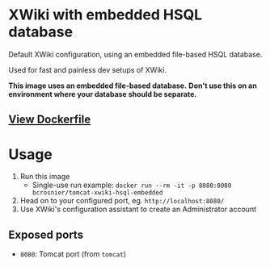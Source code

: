 # XWiki with embedded HSQL database

Default XWiki configuration, using an embedded file-based HSQL database.

Used for fast and painless dev setups of XWiki.

**This image uses an embedded file-based database.**
**Don't use this on an environment where your database should be separate.**

## [View Dockerfile](https://github.com/bcrosnier/docker.tomcat-xwiki-hsql-embedded/blob/master/Dockerfile)

# Usage

1. Run this image
   - Single-use run example: `docker run --rm -it -p 8080:8080 bcrosnier/tomcat-xwiki-hsql-embedded`
2. Head on to your configured port, eg. `http://localhost:8080/`
3. Use XWiki's configuration assistant to create an Administrator account

## Exposed ports

- `8080`: Tomcat port (from `tomcat`)